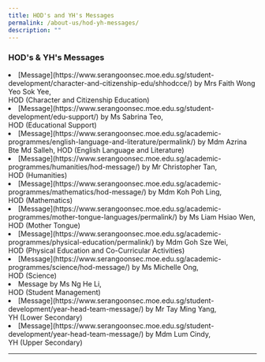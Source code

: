 ```yaml
---
title: HOD's and YH's Messages
permalink: /about-us/hod-yh-messages/
description: ""
---
```

### HOD's &amp; YH's Messages

<li>[Message](https://www.serangoonsec.moe.edu.sg/student-development/character-and-citizenship-edu/shhodcce/) by Mrs Faith Wong Yeo Sok Yee, <br>HOD (Character and Citizenship Education)</li>

<li>[Message](https://www.serangoonsec.moe.edu.sg/student-development/edu-support/) by Ms Sabrina Teo, <br>HOD (Educational Support)</li>

<li>[Message](https://www.serangoonsec.moe.edu.sg/academic-programmes/english-language-and-literature/permalink/) by Mdm Azrina Bte Md Salleh, HOD (English Language and Literature)</li>

<li>[Message](https://www.serangoonsec.moe.edu.sg/academic-programmes/humanities/hod-message/) by Mr Christopher Tan, <br>HOD (Humanities)</li>

<li>[Message](https://www.serangoonsec.moe.edu.sg/academic-programmes/mathematics/hod-message/) by Mdm Koh Poh Ling, <br>HOD (Mathematics)</li>

<li>[Message](https://www.serangoonsec.moe.edu.sg/academic-programmes/mother-tongue-languages/permalink/) by Ms Liam Hsiao Wen, <br>HOD (Mother Tongue)</li>

<li>[Message](https://www.serangoonsec.moe.edu.sg/academic-programmes/physical-education/permalink/) by Mdm Goh Sze Wei, <br>HOD (Physical Education and Co-Curricular Activities)</li>

<li>[Message](https://www.serangoonsec.moe.edu.sg/academic-programmes/science/hod-message/) by Ms Michelle Ong, <br>HOD (Science)</li>

<li>Message by Ms Ng He Li, <br>HOD (Student Management)</li>

<li>[Message](https://www.serangoonsec.moe.edu.sg/student-development/year-head-team-message/) by Mr Tay Ming Yang, <br>YH (Lower Secondary)</li>

<li>[Message](https://www.serangoonsec.moe.edu.sg/student-development/year-head-team-message/) by Mdm Lum Cindy, <br>YH (Upper Secondary)</li>

<hr>